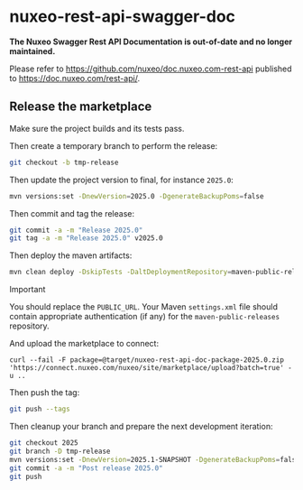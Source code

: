 # nuxeo-rest-api-swagger-doc

**The Nuxeo Swagger Rest API Documentation is out-of-date and no longer maintained.**

Please refer to https://github.com/nuxeo/doc.nuxeo.com-rest-api published to https://doc.nuxeo.com/rest-api/.

## Release the marketplace

Make sure the project builds and its tests pass.

Then create a temporary branch to perform the release:

```bash
git checkout -b tmp-release
```

Then update the project version to final, for instance `2025.0`:

```bash
mvn versions:set -DnewVersion=2025.0 -DgenerateBackupPoms=false
```

Then commit and tag the release:

```bash
git commit -a -m "Release 2025.0"
git tag -a -m "Release 2025.0" v2025.0
```

Then deploy the maven artifacts:

```bash
mvn clean deploy -DskipTests -DaltDeploymentRepository=maven-public-releases::default::PUBLIC_URL
```

> [!IMPORTANT]
> You should replace the `PUBLIC_URL`.
> Your Maven `settings.xml` file should contain appropriate authentication (if any) for the `maven-public-releases` repository.


And upload the marketplace to connect:

```
curl --fail -F package=@target/nuxeo-rest-api-doc-package-2025.0.zip 'https://connect.nuxeo.com/nuxeo/site/marketplace/upload?batch=true' -u ..
```

Then push the tag:

```bash
git push --tags
```

Then cleanup your branch and prepare the next development iteration:

```bash
git checkout 2025
git branch -D tmp-release
mvn versions:set -DnewVersion=2025.1-SNAPSHOT -DgenerateBackupPoms=false
git commit -a -m "Post release 2025.0"
git push
```
